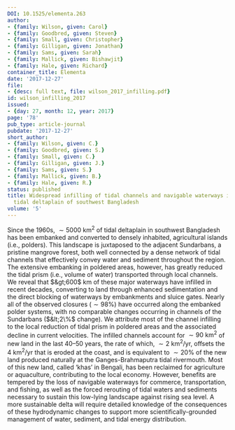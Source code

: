 ```yaml
---
DOI: 10.1525/elementa.263
author:
- {family: Wilson, given: Carol}
- {family: Goodbred, given: Steven}
- {family: Small, given: Christopher}
- {family: Gilligan, given: Jonathan}
- {family: Sams, given: Sarah}
- {family: Mallick, given: Bishawjit}
- {family: Hale, given: Richard}
container_title: Elementa
date: '2017-12-27'
file:
- {desc: full text, file: wilson_2017_infilling.pdf}
id: wilson_infilling_2017
issued:
- {day: 27, month: 12, year: 2017}
page: '78'
pub_type: article-journal
pubdate: '2017-12-27'
short_author:
- {family: Wilson, given: C.}
- {family: Goodbred, given: S.}
- {family: Small, given: C.}
- {family: Gilligan, given: J.}
- {family: Sams, given: S.}
- {family: Mallick, given: B.}
- {family: Hale, given: R.}
status: published
title: Widespread infilling of tidal channels and navigable waterways in human-modified
  tidal deltaplain of southwest Bangladesh
volume: '5'
---
```

Since the 1960s, $\sim 5000~\text{km}^2$ of tidal deltaplain in southwest Bangladesh has been embanked and converted to densely inhabited, agricultural islands (i.e., polders). This landscape is juxtaposed to the adjacent Sundarbans, a pristine mangrove forest, both well connected by a dense network of tidal channels that effectively convey water and sediment throughout the region. The extensive embanking in poldered areas, however, has greatly reduced the tidal prism (i.e., volume of water) transported through local channels. We reveal that $&gt;600$&#160;km of these major waterways have infilled in recent decades, converting to land through enhanced sedimentation and the direct blocking of waterways by embankments and sluice gates. Nearly all of the observed closures ($\sim 98\%$) have occurred along the embanked polder systems, with no comparable changes occurring in channels of the Sundarbans ($&lt;2\%$ change). We attribute most of the channel infilling to the local reduction of tidal prism in poldered areas and the associated decline in current velocities. The infilled channels account for $\sim 90~\text{km}^2$ of new land in the last 40&#8211;50 years, the rate of which, $\sim 2~\text{km}^2/\text{yr}$, offsets the $4~\text{km}^2/\text{yr}$ that is eroded at the coast, and is equivalent to $\sim 20\%$ of the new land produced naturally at the Ganges-Brahmaputra tidal rivermouth. Most of this new land, called &#8216;khas&#8217; in Bengali, has been reclaimed for agriculture or aquaculture, contributing to the local economy. However, benefits are tempered by the loss of navigable waterways for commerce, transportation, and fishing, as well as the forced rerouting of tidal waters and sediments necessary to sustain this low-lying landscape against rising sea level. A more sustainable delta will require detailed knowledge of the consequences of these hydrodynamic changes to support more scientifically-grounded management of water, sediment, and tidal energy distribution.
